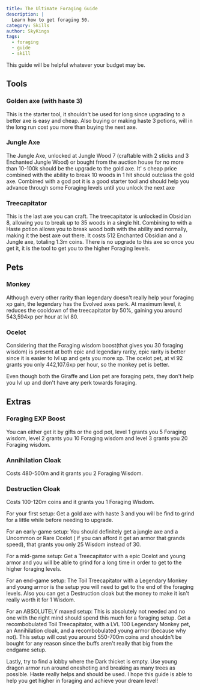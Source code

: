 ```yaml {metadata}
title: The Ultimate Foraging Guide
description: |
  Learn how to get foraging 50. 
category: Skills
author: SkyKings
tags:
  - foraging
  - guide
  - skill
```

This guide will be helpful whatever your budget may be.

## Tools

### Golden axe (with haste 3)
This is the starter tool, it shouldn't be used for long since upgrading to a better axe is
easy and cheap. Also buying or making haste 3 potions, will in the long run cost you more than buying the next axe.

### Jungle Axe
The Jungle Axe, unlocked at Jungle Wood 7 (craftable with 2 sticks and 3 Enchanted Jungle Wood) or bought
from the auction house for no more than 10-100k should be the upgrade to the gold axe. It' s cheap price combined with
the ability to break 10 woods in 1 hit should outclass the gold axe. Combined with a god pot it is a good starter tool
and should help you advance through some Foraging levels until you unlock the next axe

### Treecapitator
This is the last axe you can craft. The treecapitator is unlocked in Obsidian 8, allowing you to break up
to 35 woods in a single hit. Combining to with a Haste potion allows you to break wood both with the ability and
normally, making it the best axe out there. It costs 512 Enchanted Obsidian and a Jungle axe, totaling 1.3m coins. There
is no upgrade to this axe so once you get it, it is the tool to get you to the higher Foraging levels.

## Pets
 
### Monkey
Although every other rarity than legendary doesn't really help your foraging xp gain, the legendary has the
Evolved axes perk. At maximum level, it reduces the cooldown of the treecapitator by 50%, gaining you around 543,594xp
per hour at lvl 80.

### Ocelot
Considering that the Foraging wisdom boost(that gives you 30 foraging wisdom) is present at both epic and
legendary rarity, epic rarity is better since it is easier to lvl up and gets you more xp. The ocelot pet, at vl 92
grants you only 442,107.6xp per hour, so the monkey pet is better.

Even though both the Giraffe and Lion pet are foraging pets, they don't help you lvl up and don't have any perk towards
foraging.

## Extras

### Foraging EXP Boost
You can either get it by gifts or the god pot, level 1 grants you 5 Foraging wisdom, level 2 grants you
10 Foraging wisdom and level 3 grants you 20 Foraging wisdom. 

### Annihilation Cloak 
Costs 480-500m and it grants you 2 Foraging Wisdom. 

### Destruction Cloak 
Costs 100-120m coins and it grants you 1 Foraging Wisdom.

For your first setup: Get a gold axe with haste 3 and you will be find to grind for a little while before needing to
upgrade.

For an early-game setup: You should definitely get a jungle axe and a Uncommon or Rare Ocelot ( if you can afford it get
an armor that grands speed), that grants you only 25 Wisdom instead of 30.

For a mid-game setup: Get a Treecapitator with a epic Ocelot and young armor and you will be able to grind for a long
time in order to get to the higher foraging levels.

For an end-game setup: The Toil Treecapitator with a Legendary Monkey and young armor is the setup you will need to get
to the end of the foraging levels. Also you can get a Destruction cloak but the money to make it isn't really worth it
for 1 Wisdom.

For an ABSOLUTELY maxed setup: This is absolutely not needed and no one with the right mind should spend this much for a
foraging setup. Get a recombobulated Toil Treecapitator, with a LVL 100 Legendary Monkey pet, an Annihilation cloak, and
a recombobulated young armor (because why not). This setup will cost you around 550-700m coins and shouldn't be bought
for any reason since the buffs aren't really that big from the endgame setup.

Lastly, try to find a lobby where the Dark thicket is empty. Use young dragon armor run around oneshoting and breaking
as many trees as possible. Haste really helps and should be used. I hope this guide is able to help you get higher in
foraging and achieve your dream level!
